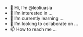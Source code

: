 - 👋 Hi, I’m @leoliuasia
- 👀 I’m interested in ...
- 🌱 I’m currently learning ...
- 💞️ I’m looking to collaborate on ...
- 📫 How to reach me ...

<!---
leoliuasia/leoliuasia is a ✨ special ✨ repository because its `README.md` (this file) appears on your GitHub profile.
You can click the Preview link to take a look at your changes.
--->
